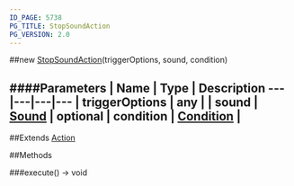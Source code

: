 ```yaml
---
ID_PAGE: 5738
PG_TITLE: StopSoundAction
PG_VERSION: 2.0
---
```

##new [StopSoundAction](page.php?p=5738)(triggerOptions, sound, condition)

####Parameters
 | Name | Type | Description
---|---|---|---
 | triggerOptions | any | 
 | sound | [Sound](page.php?p=5763) | 
optional | condition | [Condition](page.php?p=5742) | 
---

##Extends [Action](page.php?p=5726)


##Methods

###execute() &rarr; void

